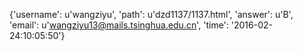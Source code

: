 {'username': u'wangziyu', 'path': u'dzd1137/1137.html', 'answer': u'B', 'email': u'wangziyu13@mails.tsinghua.edu.cn', 'time': '2016-02-24:10:05:50'}
